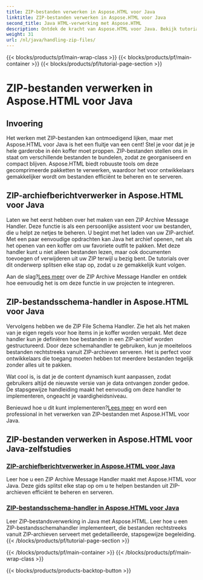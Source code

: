 ```yaml
---
title: ZIP-bestanden verwerken in Aspose.HTML voor Java
linktitle: ZIP-bestanden verwerken in Aspose.HTML voor Java
second_title: Java HTML-verwerking met Aspose.HTML
description: Ontdek de kracht van Aspose.HTML voor Java. Bekijk tutorials over het verwerken van ZIP-bestanden en leer essentiële technieken om ZIP-archieven effectief te beheren.
weight: 31
url: /nl/java/handling-zip-files/
---
```


{{< blocks/products/pf/main-wrap-class >}}
{{< blocks/products/pf/main-container >}}
{{< blocks/products/pf/tutorial-page-section >}}

# ZIP-bestanden verwerken in Aspose.HTML voor Java

## Invoering

Het werken met ZIP-bestanden kan ontmoedigend lijken, maar met Aspose.HTML voor Java is het een fluitje van een cent! Stel je voor dat je je hele garderobe in één koffer moet proppen. ZIP-bestanden stellen ons in staat om verschillende bestanden te bundelen, zodat ze georganiseerd en compact blijven. Aspose.HTML biedt robuuste tools om deze gecomprimeerde pakketten te verwerken, waardoor het voor ontwikkelaars gemakkelijker wordt om bestanden efficiënt te beheren en te serveren.

## ZIP-archiefberichtverwerker in Aspose.HTML voor Java

Laten we het eerst hebben over het maken van een ZIP Archive Message Handler. Deze functie is als een persoonlijke assistent voor uw bestanden, die u helpt ze netjes te beheren. U begint met het laden van uw ZIP-archief. Met een paar eenvoudige opdrachten kan Java het archief openen, net als het openen van een koffer om uw favoriete outfit te pakken. Met deze handler kunt u niet alleen bestanden lezen, maar ook documenten toevoegen of verwijderen uit uw ZIP terwijl u bezig bent. De tutorials over dit onderwerp splitsen elke stap op, zodat u ze gemakkelijk kunt volgen. 

 Aan de slag?[Lees meer](./zip-archive-message-handler/) over de ZIP Archive Message Handler en ontdek hoe eenvoudig het is om deze functie in uw projecten te integreren.

## ZIP-bestandsschema-handler in Aspose.HTML voor Java

Vervolgens hebben we de ZIP File Schema Handler. Zie het als het maken van je eigen regels voor hoe items in je koffer worden verpakt. Met deze handler kun je definiëren hoe bestanden in een ZIP-archief worden gestructureerd. Door deze schemahandler te gebruiken, kun je moeiteloos bestanden rechtstreeks vanuit ZIP-archieven serveren. Het is perfect voor ontwikkelaars die toegang moeten hebben tot meerdere bestanden tegelijk zonder alles uit te pakken. 

Wat cool is, is dat je de content dynamisch kunt aanpassen, zodat gebruikers altijd de nieuwste versie van je data ontvangen zonder gedoe. De stapsgewijze handleiding maakt het eenvoudig om deze handler te implementeren, ongeacht je vaardigheidsniveau. 

 Benieuwd hoe u dit kunt implementeren?[Lees meer](./zip-file-schema-handler/) en word een professional in het verwerken van ZIP-bestanden met Aspose.HTML voor Java.

## ZIP-bestanden verwerken in Aspose.HTML voor Java-zelfstudies
### [ZIP-archiefberichtverwerker in Aspose.HTML voor Java](./zip-archive-message-handler/)
Leer hoe u een ZIP Archive Message Handler maakt met Aspose.HTML voor Java. Deze gids splitst elke stap op om u te helpen bestanden uit ZIP-archieven efficiënt te beheren en serveren.
### [ZIP-bestandsschema-handler in Aspose.HTML voor Java](./zip-file-schema-handler/)
Leer ZIP-bestandsverwerking in Java met Aspose.HTML. Leer hoe u een ZIP-bestandsschemahandler implementeert, die bestanden rechtstreeks vanuit ZIP-archieven serveert met gedetailleerde, stapsgewijze begeleiding.
{{< /blocks/products/pf/tutorial-page-section >}}

{{< /blocks/products/pf/main-container >}}
{{< /blocks/products/pf/main-wrap-class >}}

{{< blocks/products/products-backtop-button >}}
